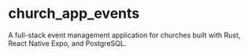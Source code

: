 # church_app_events
A full-stack event management application for churches built with Rust, React Native Expo, and PostgreSQL.
